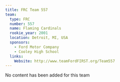 ```yaml
---
title: FRC Team 557
team:
  type: FRC
  number: 557
  name: Flaming Cardinals
  rookie_year: 2001
  location: Detroit, MI, USA
  sponsors:
    - Ford Motor Company
    - Cooley High School
  links:
    Website: http://www.teamFordFIRST.org/Team557
---
```

No content has been added for this team